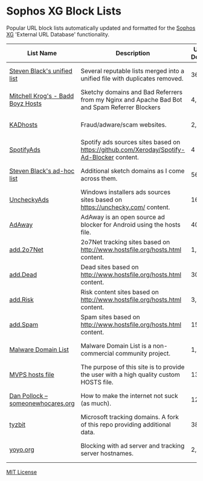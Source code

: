 # Sophos XG Block Lists

Popular URL block lists automatically updated and formatted for the [Sophos XG](https://www.sophos.com/en-us/products/next-gen-firewall.aspx) 'External URL Database' functionality.

List Name | Description | Unique Domains | Update Frequency | Links | Issues
----------|-------------|----------------|------------------|-------|-------
[Steven Black's unified list](https://github.com/StevenBlack/hosts) | Several reputable lists merged into a unified file with duplicates removed. | 36,136 | frequently | [HTTP](http://cdn.rawgit.com/austinheap/sophos-xg-block-lists/master/steven-blacks-unified-list.txt) / [HTTPS](https://raw.githubusercontent.com/austinheap/sophos-xg-block-lists/master/steven-blacks-unified-list.txt) / FTP | [Link](https://github.com/StevenBlack/hosts/issues)
[Mitchell Krog's - Badd Boyz Hosts](https://github.com/mitchellkrogza/Badd-Boyz-Hosts) | Sketchy domains and Bad Referrers from my Nginx and Apache Bad Bot and Spam Referrer Blockers | 4,976 | weekly | [HTTP](http://cdn.rawgit.com/austinheap/sophos-xg-block-lists/master/mitchell-krogs-badd-boyz-hosts.txt) / [HTTPS](https://raw.githubusercontent.com/austinheap/sophos-xg-block-lists/master/mitchell-krogs-badd-boyz-hosts.txt) / FTP | [Link](https://github.com/mitchellkrogza/Badd-Boyz-Hosts/issues)
[KADhosts](https://github.com/azet12/KADhosts) | Fraud/adware/scam websites. | 2,086 | frequently | [HTTP](http://cdn.rawgit.com/austinheap/sophos-xg-block-lists/master/kadhosts.txt) / [HTTPS](https://raw.githubusercontent.com/austinheap/sophos-xg-block-lists/master/kadhosts.txt) / FTP | [Link](https://github.com/azet12/KADhosts/issues)
[SpotifyAds](https://github.com/FadeMind/hosts.extras) | Spotify ads sources sites based on https://github.com/Xeroday/Spotify-Ad-Blocker content. | 4 | occasionally | [HTTP](http://cdn.rawgit.com/austinheap/sophos-xg-block-lists/master/spotifyads.txt) / [HTTPS](https://raw.githubusercontent.com/austinheap/sophos-xg-block-lists/master/spotifyads.txt) / FTP | [Link](https://github.com/FadeMind/hosts.extras/issues)
[Steven Black's ad-hoc list](https://github.com/StevenBlack/hosts/blob/master/data/StevenBlack/hosts) | Additional sketch domains as I come across them. | 56 | occasionally | [HTTP](http://cdn.rawgit.com/austinheap/sophos-xg-block-lists/master/steven-blacks-ad-hoc-list.txt) / [HTTPS](https://raw.githubusercontent.com/austinheap/sophos-xg-block-lists/master/steven-blacks-ad-hoc-list.txt) / FTP | [Link](https://github.com/StevenBlack/hosts/issues)
[UncheckyAds](https://github.com/FadeMind/hosts.extras) | Windows installers ads sources sites based on https://unchecky.com/ content. | 16 | occasionally | [HTTP](http://cdn.rawgit.com/austinheap/sophos-xg-block-lists/master/uncheckyads.txt) / [HTTPS](https://raw.githubusercontent.com/austinheap/sophos-xg-block-lists/master/uncheckyads.txt) / FTP | [Link](https://github.com/FadeMind/hosts.extras/issues)
[AdAway](https://adaway.org/) | AdAway is an open source ad blocker for Android using the hosts file. | 409 | occasionally | [HTTP](http://cdn.rawgit.com/austinheap/sophos-xg-block-lists/master/adaway.txt) / [HTTPS](https://raw.githubusercontent.com/austinheap/sophos-xg-block-lists/master/adaway.txt) / FTP | [Link](https://github.com/AdAway/AdAway/issues)
[add.2o7Net](https://github.com/FadeMind/hosts.extras) | 2o7Net tracking sites based on http://www.hostsfile.org/hosts.html content. | 1,107 | occasionally | [HTTP](http://cdn.rawgit.com/austinheap/sophos-xg-block-lists/master/add-2o7net.txt) / [HTTPS](https://raw.githubusercontent.com/austinheap/sophos-xg-block-lists/master/add-2o7net.txt) / FTP | [Link](https://github.com/FadeMind/hosts.extras/issues)
[add.Dead](https://github.com/FadeMind/hosts.extras) | Dead sites based on http://www.hostsfile.org/hosts.html content. | 30 | occasionally | [HTTP](http://cdn.rawgit.com/austinheap/sophos-xg-block-lists/master/add-dead.txt) / [HTTPS](https://raw.githubusercontent.com/austinheap/sophos-xg-block-lists/master/add-dead.txt) / FTP | [Link](https://github.com/FadeMind/hosts.extras/issues)
[add.Risk](https://github.com/FadeMind/hosts.extras) | Risk content sites based on http://www.hostsfile.org/hosts.html content. | 3,062 | occasionally | [HTTP](http://cdn.rawgit.com/austinheap/sophos-xg-block-lists/master/add-risk.txt) / [HTTPS](https://raw.githubusercontent.com/austinheap/sophos-xg-block-lists/master/add-risk.txt) / FTP | [Link](https://github.com/FadeMind/hosts.extras/issues)
[add.Spam](https://github.com/FadeMind/hosts.extras) | Spam sites based on http://www.hostsfile.org/hosts.html content. | 151 | occasionally | [HTTP](http://cdn.rawgit.com/austinheap/sophos-xg-block-lists/master/add-spam.txt) / [HTTPS](https://raw.githubusercontent.com/austinheap/sophos-xg-block-lists/master/add-spam.txt) / FTP | [Link](https://github.com/FadeMind/hosts.extras/issues)
[Malware Domain List](http://www.malwaredomainlist.com/) | Malware Domain List is a non-commercial community project. | 1,152 | weekly | [HTTP](http://cdn.rawgit.com/austinheap/sophos-xg-block-lists/master/malware-domain-list.txt) / [HTTPS](https://raw.githubusercontent.com/austinheap/sophos-xg-block-lists/master/malware-domain-list.txt) / FTP | [Link](http://www.malwaredomainlist.com/contact.php)
[MVPS hosts file](http://winhelp2002.mvps.org/) | The purpose of this site is to provide the user with a high quality custom HOSTS file. | 13,089 | monthly | [HTTP](http://cdn.rawgit.com/austinheap/sophos-xg-block-lists/master/mvps-hosts-file.txt) / [HTTPS](https://raw.githubusercontent.com/austinheap/sophos-xg-block-lists/master/mvps-hosts-file.txt) / FTP | [Link](mailto:winhelp2002@gmail.com)
[Dan Pollock – someonewhocares.org](http://someonewhocares.org/hosts/) | How to make the internet not suck (as much). | 12,849 | frequently | [HTTP](http://cdn.rawgit.com/austinheap/sophos-xg-block-lists/master/dan-pollock-someonewhocares-org.txt) / [HTTPS](https://raw.githubusercontent.com/austinheap/sophos-xg-block-lists/master/dan-pollock-someonewhocares-org.txt) / FTP | [Link](hosts@someonewhocares.org)
[tyzbit](https://github.com/tyzbit/hosts/blob/master/data/tyzbit/hosts) | Microsoft tracking domains.  A fork of this repo providing additional data. | 38 | rarely | [HTTP](http://cdn.rawgit.com/austinheap/sophos-xg-block-lists/master/tyzbit.txt) / [HTTPS](https://raw.githubusercontent.com/austinheap/sophos-xg-block-lists/master/tyzbit.txt) / FTP | [Link]()
[yoyo.org](https://pgl.yoyo.org/adservers/) | Blocking with ad server and tracking server hostnames. | 2,323 | frequently | [HTTP](http://cdn.rawgit.com/austinheap/sophos-xg-block-lists/master/yoyo-org.txt) / [HTTPS](https://raw.githubusercontent.com/austinheap/sophos-xg-block-lists/master/yoyo-org.txt) / FTP | [Link](mailto:pgl@yoyo.org)

[MIT License](https://github.com/austinheap/sophos-xg-block-lists/blob/master/LICENSE)
